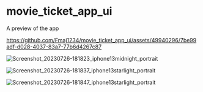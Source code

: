 # movie_ticket_app_ui

A preview of the app

https://github.com/Fmaj1234/movie_ticket_app_ui/assets/49940296/7be99adf-d028-4037-83a7-77b6d4267c87

![Screenshot_20230726-181823_iphone13midnight_portrait](https://github.com/Fmaj1234/movie_ticket_app_ui/assets/49940296/daf0f1ff-5ecd-4940-aac7-667d254a9d04)

![Screenshot_20230726-181837_iphone13starlight_portrait](https://github.com/Fmaj1234/movie_ticket_app_ui/assets/49940296/11fb59f2-aea6-4e70-90fe-6c4ff21f6aa9)

![Screenshot_20230726-181847_iphone13starlight_portrait](https://github.com/Fmaj1234/movie_ticket_app_ui/assets/49940296/ca33a3d6-9238-4326-ae1e-1f8385269d97)
